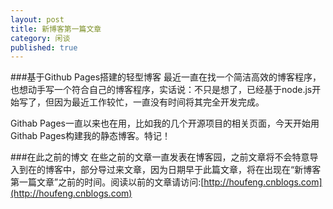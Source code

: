 ```yaml
---
layout: post
title: 新博客第一篇文章
category: 闲谈
published: true
---
```


<!--more-->

###基于Github Pages搭建的轻型博客
最近一直在找一个简洁高效的博客程序，也想动手写一个符合自己的博客程序，实话说：不只是想了，已经基于node.js开始写了，但因为最近工作较忙，一直没有时间将其完全开发完成。
  
Githab Pages一直以来也在用，比如我的几个开源项目的相关页面，今天开始用Githab Pages构建我的静态博客。特记！

###在此之前的博文
在些之前的文章一直发表在博客园，之前文章将不会特意导入到在的博客中，部分导过来文章，因为日期早于此篇文章，将在出现在“新博客第一篇文章”之前的时间。阅读以前的文章请访问:[http://houfeng.cnblogs.com](http://houfeng.cnblogs.com)